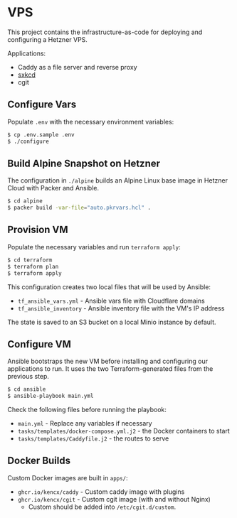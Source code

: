 # VPS

This project contains the infrastructure-as-code for deploying and configuring a Hetzner VPS.

Applications:
- Caddy as a file server and reverse proxy
- [sxkcd](https://github.com/kencx/sxkcd)
- cgit

## Configure Vars

Populate `.env` with the necessary environment variables:

```bash
$ cp .env.sample .env
$ ./configure
```

## Build Alpine Snapshot on Hetzner

The configuration in `./alpine` builds an Alpine Linux base image in Hetzner
Cloud with Packer and Ansible.

```bash
$ cd alpine
$ packer build -var-file="auto.pkrvars.hcl" .
```

## Provision VM

Populate the necessary variables and run `terraform apply`:

```bash
$ cd terraform
$ terraform plan
$ terraform apply
```

This configuration creates two local files that will be used by Ansible:
- `tf_ansible_vars.yml` - Ansible vars file with Cloudflare domains
- `tf_ansible_inventory` - Ansible inventory file with the VM's IP address

The state is saved to an S3 bucket on a local Minio instance by default.

## Configure VM

Ansible bootstraps the new VM before installing and configuring our applications
to run. It uses the two Terraform-generated files from the previous step.

```bash
$ cd ansible
$ ansible-playbook main.yml
```

Check the following files before running the playbook:
- `main.yml` - Replace any variables if necessary
- `tasks/templates/docker-compose.yml.j2` - the Docker containers to start
- `tasks/templates/Caddyfile.j2` - the routes to serve

## Docker Builds

Custom Docker images are built in `apps/`:

- `ghcr.io/kencx/caddy` - Custom caddy image with plugins
- `ghcr.io/kencx/cgit` - Custom cgit image (with and without Nginx)
    - Custom should be added into `/etc/cgit.d/custom`.
